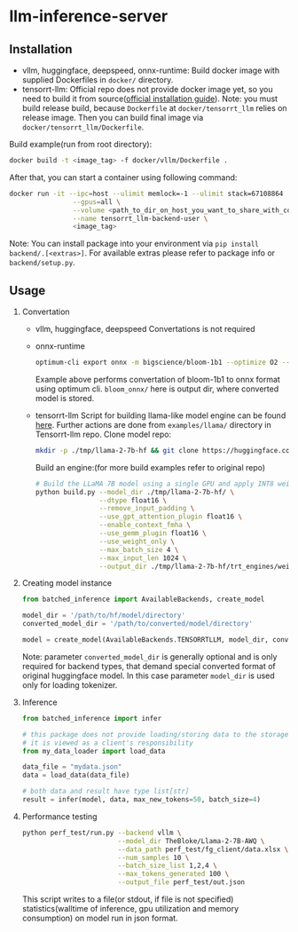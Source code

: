 # llm-inference-server

## Installation
- vllm, huggingface, deepspeed, onnx-runtime:
    Build docker image with supplied Dockerfiles in `docker/` directory.
- tensorrt-llm:
    Official repo does not provide docker image yet, so you need to build it from source([official installation guide](https://github.com/NVIDIA/TensorRT-LLM/blob/main/docs/source/installation.md)). Note: you must build release build, because `Dockerfile` at `docker/tensorrt_llm` relies on release image. Then you can build final image via `docker/tensorrt_llm/Dockerfile`.

Build example(run from root directory):

```bash
docker build -t <image_tag> -f docker/vllm/Dockerfile .
```

After that, you can start a container using following command:

```bash
docker run -it --ipc=host --ulimit memlock=-1 --ulimit stack=67108864  \
                --gpus=all \
                --volume <path_to_dir_on_host_you_want_to_share_with_container>:<abs_path_to_shared_folder_in_container> \
                --name tensorrt_llm-backend-user \
                <image_tag> 
```

Note: You can install package into your environment via `pip install backend/.[<extras>]`. For available extras please refer to package info or `backend/setup.py`.

## Usage

1. Convertation
    - vllm, huggingface, deepspeed
        Convertations is not required
    - onnx-runtime

        ```bash
        optimum-cli export onnx -m bigscience/bloom-1b1 --optimize O2 --device cuda --fp16 bloom_onnx/
        ```

        Example above performs convertation of bloom-1b1 to onnx format using optimum cli. `bloom_onnx/` here is output dir, where converted model is stored.
        
    - tensorrt-llm
        Script for building llama-like model engine can be found [here](https://github.com/NVIDIA/TensorRT-LLM/tree/main/examples/llama).
        Further actions are done from `examples/llama/` directory in Tensorrt-llm repo.
        Clone model repo:

        ```bash
        mkdir -p ./tmp/llama-2-7b-hf && git clone https://huggingface.co/daryl149/llama-2-7b-hf ./tmp/llama-2-7b-hf
        ```
        Build an engine:(for more build examples refer to original repo)

        ```bash
        # Build the LLaMA 7B model using a single GPU and apply INT8 weight-only quantization.
        python build.py --model_dir ./tmp/llama-2-7b-hf/ \
                        --dtype float16 \
                        --remove_input_padding \
                        --use_gpt_attention_plugin float16 \
                        --enable_context_fmha \
                        --use_gemm_plugin float16 \
                        --use_weight_only \
                        --max_batch_size 4 \
                        --max_input_len 1024 \
                        --output_dir ./tmp/llama-2-7b-hf/trt_engines/weight_only/1-gpu/
        ```

2. Creating model instance
    ```python
    from batched_inference import AvailableBackends, create_model

    model_dir = '/path/to/hf/model/directory'
    converted_model_dir = '/path/to/converted/model/directory'

    model = create_model(AvailableBackends.TENSORRTLLM, model_dir, converted_model_dir)
    ```
    
    Note: parameter `converted_model_dir` is generally optional and is only required for backend types, that demand special converted format of original huggingface model. In this case parameter `model_dir` is used only for loading tokenizer.
3. Inference

    ```python
    from batched_inference import infer

    # this package does not provide loading/storing data to the storage, 
    # it is viewed as a client's responsibility
    from my_data_loader import load_data

    data_file = "mydata.json"
    data = load_data(data_file)

    # both data and result have type list[str]
    result = infer(model, data, max_new_tokens=50, batch_size=4)
    ```

4. Performance testing

    ```bash
    python perf_test/run.py --backend vllm \
                            --model_dir TheBloke/Llama-2-7B-AWQ \
                            --data_path perf_test/fg_client/data.xlsx \
                            --num_samples 10 \
                            --batch_size_list 1,2,4 \
                            --max_tokens_generated 100 \
                            --output_file perf_test/out.json
    ```

    This script writes to a file(or stdout, if file is not specified) statistics(walltime of inference, gpu utilization and memory consumption) on model run in json format.